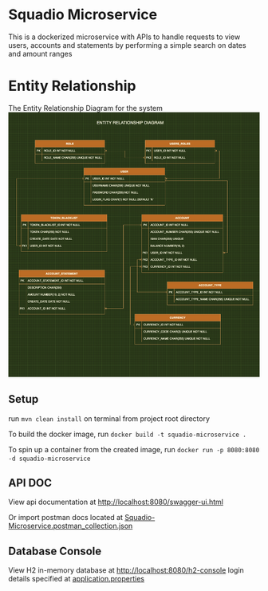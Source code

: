 # Squadio Microservice
This is a dockerized microservice with APIs to handle requests to view users, accounts and statements by performing a 
simple search on dates and amount ranges

# Entity Relationship
The Entity Relationship Diagram for the system
![Entity Relationship Diagram](https://github.com/EmekaMomodu/squadio-microservice/blob/main/docs/Entity-Relationship-Diagram.png "Entity Relationship Diagram.")


## Setup
run `mvn clean install` on terminal from project root directory

To build the docker image, run `docker build -t squadio-microservice .`

To spin up a container from the created image, run `docker run -p 8080:8080 -d squadio-microservice`


## API DOC
View api documentation at [http://localhost:8080/swagger-ui.html](http://localhost:8080/swagger-ui.html)

Or import postman docs located at [Squadio-Microservice.postman_collection.json](https://github.com/EmekaMomodu/squadio-microservice/blob/main/docs/Squadio-Microservice.postman_collection.json)

## Database Console
View H2 in-memory database at [http://localhost:8080/h2-console](http://localhost:8080/h2-console) login details specified at [application.properties](https://github.com/EmekaMomodu/squadio-microservice/blob/main/src/main/resources/application.properties)
